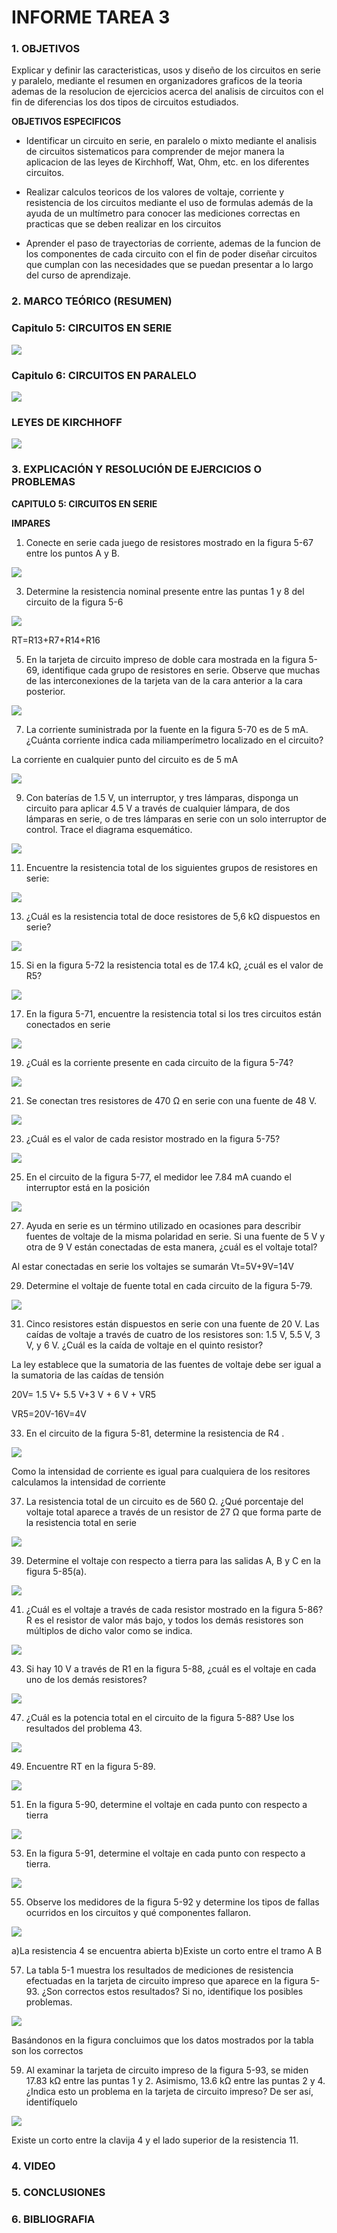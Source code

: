 # INFORME TAREA 3

### 1. OBJETIVOS

Explicar y definir las caracteristicas, usos y diseño de los circuitos en serie y paralelo, mediante el resumen en organizadores graficos de la teoria ademas de la resolucion de ejercicios acerca del analisis de circuitos con el fin de diferencias los dos tipos de circuitos estudiados. 

**OBJETIVOS ESPECIFICOS**

- Identificar un circuito en serie, en paralelo o mixto mediante el analisis de circuitos sistematicos para comprender de mejor manera la aplicacion de las leyes de Kirchhoff, Wat, Ohm, etc. en los diferentes circuitos.

- Realizar calculos teoricos de los valores de voltaje, corriente y resistencia de los circuitos mediante el uso de formulas además de la ayuda de un multímetro para conocer las mediciones correctas en practicas que se deben realizar en los circuitos 

- Aprender el paso de trayectorias de corriente, ademas de la funcion de los componentes de cada circuito con el fin de poder diseñar circuitos que cumplan con las necesidades que se puedan presentar a lo largo del curso de aprendizaje. 

### 2. MARCO TEÓRICO (RESUMEN)

### Capitulo 5: CIRCUITOS EN SERIE

![](https://github.com/melaniegutierrez/INFORME-TAREA-3/blob/main/CAP%201.png)

### Capitulo 6: CIRCUITOS EN PARALELO

![](https://github.com/melaniegutierrez/INFORME-TAREA-3/blob/main/CAP%202.png)

### LEYES DE KIRCHHOFF

![](https://github.com/melaniegutierrez/INFORME-TAREA-3/blob/main/CAP%203.png)

### 3. EXPLICACIÓN Y RESOLUCIÓN DE EJERCICIOS O PROBLEMAS

**CAPITULO 5: CIRCUITOS EN SERIE**

**IMPARES**

1. Conecte en serie cada juego de resistores mostrado en la figura 5-67 entre los puntos A y B.

![](https://github.com/melaniegutierrez/CAP-TAR-3/blob/main/e1.png)

3. Determine la resistencia nominal presente entre las puntas 1 y 8 del circuito de la figura 5-6

![](https://github.com/melaniegutierrez/CAP-TAR-3/blob/main/e2.png)

RT=R13+R7+R14+R16

5. En la tarjeta de circuito impreso de doble cara mostrada en la figura 5-69, identifique cada grupo de resistores en serie. Observe que muchas de las interconexiones de la tarjeta van de la cara anterior a la cara posterior.

![](https://github.com/melaniegutierrez/CAP-TAR-3/blob/main/e3.png)

7. La corriente suministrada por la fuente en la figura 5-70 es de 5 mA. ¿Cuánta corriente indica cada miliamperímetro localizado en el circuito?

La corriente en cualquier punto del circuito es de 5 mA

![](https://github.com/melaniegutierrez/CAP-TAR-3/blob/main/e4.png)

9. Con baterías de 1.5 V, un interruptor, y tres lámparas, disponga un circuito para aplicar 4.5 V a través de cualquier lámpara, de dos lámparas en serie, o de tres lámparas en serie con un solo interruptor de control. Trace el diagrama esquemático.

![](https://github.com/melaniegutierrez/CAP-TAR-3/blob/main/e5.png)

11. Encuentre la resistencia total de los siguientes grupos de resistores en serie:

![](https://github.com/melaniegutierrez/CAP-TAR-3/blob/main/e6.png)

13. ¿Cuál es la resistencia total de doce resistores de 5,6 kΩ dispuestos en serie?

![](https://github.com/melaniegutierrez/CAP-TAR-3/blob/main/e7.png)

15. Si en la figura 5-72 la resistencia total es de 17.4 kΩ, ¿cuál es el valor de R5?

![](https://github.com/melaniegutierrez/CAP-TAR-3/blob/main/e8.png)

17. En la figura 5-71, encuentre la resistencia total si los tres circuitos están conectados en serie

![](https://github.com/melaniegutierrez/CAP-TAR-3/blob/main/e9.png)

19. ¿Cuál es la corriente presente en cada circuito de la figura 5-74?

![](https://github.com/melaniegutierrez/CAP-TAR-3/blob/main/e10.png)

21. Se conectan tres resistores de 470 Ω en serie con una fuente de 48 V.

![](https://github.com/melaniegutierrez/CAP-TAR-3/blob/main/e11.png)

23. ¿Cuál es el valor de cada resistor mostrado en la figura 5-75?

![](https://github.com/melaniegutierrez/CAP-TAR-3/blob/main/e12.png)

25. En el circuito de la figura 5-77, el medidor lee 7.84 mA cuando el interruptor está en la posición 

![](https://github.com/melaniegutierrez/CAP-TAR-3/blob/main/e13.png)

27. Ayuda en serie es un término utilizado en ocasiones para describir fuentes de voltaje de la misma polaridad en serie. Si una fuente de 5 V y otra de 9 V están conectadas de esta manera, ¿cuál es el voltaje total?

Al estar conectadas en serie los voltajes se sumarán 
Vt=5V+9V=14V

29. Determine el voltaje de fuente total en cada circuito de la figura 5-79.

![](https://github.com/melaniegutierrez/CAP-TAR-3/blob/main/e14.png)

31. Cinco resistores están dispuestos en serie con una fuente de 20 V. Las caídas de voltaje a través de cuatro de los resistores son: 1.5 V, 5.5 V, 3 V, y 6 V. ¿Cuál es la caída de voltaje en el quinto resistor?

La ley establece que la sumatoria de las fuentes de voltaje debe ser igual a la sumatoria de las caídas de tensión 

20V= 1.5 V+ 5.5 V+3 V + 6 V + VR5

VR5=20V-16V=4V

33. En el circuito de la figura 5-81, determine la resistencia de R4 .

![](https://github.com/melaniegutierrez/CAP-TAR-3/blob/main/e15.png)

Como la intensidad de corriente es igual para cualquiera de los resitores calculamos la intensidad de corriente 

37. La resistencia total de un circuito es de 560 Ω. ¿Qué porcentaje del voltaje total aparece a través de un resistor de 27 Ω que forma parte de la resistencia total en serie

![](https://github.com/melaniegutierrez/CAP-TAR-3/blob/main/e16.png)

39. Determine el voltaje con respecto a tierra para las salidas A, B y C en la figura 5-85(a).

![](https://github.com/melaniegutierrez/CAP-TAR-3/blob/main/e17.png)

41. ¿Cuál es el voltaje a través de cada resistor mostrado en la figura 5-86? R es el resistor de valor más bajo, y todos los demás resistores son múltiplos de dicho valor como se indica.

![](https://github.com/melaniegutierrez/CAP-TAR-3/blob/main/e18.png)

43. Si hay 10 V a través de R1 en la figura 5-88, ¿cuál es el voltaje en cada uno de los demás resistores?

![](https://github.com/melaniegutierrez/CAP-TAR-3/blob/main/e19.png)

47. ¿Cuál es la potencia total en el circuito de la figura 5-88? Use los resultados del problema 43.

![](https://github.com/melaniegutierrez/CAP-TAR-3/blob/main/e20.png)

49. Encuentre RT en la figura 5-89.

![](https://github.com/melaniegutierrez/CAP-TAR-3/blob/main/e21.png)

51. En la figura 5-90, determine el voltaje en cada punto con respecto a tierra

![](https://github.com/melaniegutierrez/CAP-TAR-3/blob/main/e22.png)

53. En la figura 5-91, determine el voltaje en cada punto con respecto a tierra.

![](https://github.com/melaniegutierrez/CAP-TAR-3/blob/main/e23.png)

55. Observe los medidores de la figura 5-92 y determine los tipos de fallas ocurridos en los circuitos y qué componentes fallaron.

![](https://github.com/melaniegutierrez/CAP-TAR-3/blob/main/e24.png)

a)La resistencia 4 se encuentra abierta
b)Existe un corto entre el tramo A B

57. La tabla 5-1 muestra los resultados de mediciones de resistencia efectuadas en la tarjeta de circuito impreso que aparece en la figura 5-93. ¿Son correctos estos resultados? Si no, identifique los posibles problemas.

![](https://github.com/melaniegutierrez/CAP-TAR-3/blob/main/e25.png)

Basándonos en la figura concluimos que los datos mostrados por la tabla son los correctos

59. Al examinar la tarjeta de circuito impreso de la figura 5-93, se miden 17.83 kΩ entre las puntas 1 y 2. Asimismo, 13.6 kΩ entre las puntas 2 y 4. ¿Indica esto un problema en la tarjeta de circuito impreso? De ser así, identifíquelo

![](https://github.com/melaniegutierrez/CAP-TAR-3/blob/main/e26.png)

Existe un corto entre la clavija 4 y el lado superior de la resistencia 11.













### 4. VIDEO

### 5. CONCLUSIONES

### 6. BIBLIOGRAFIA
